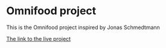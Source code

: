 # Omnifood project
This is the Omnifood project inspired by Jonas Schmedtmann

[The link to the live project]( https://omnifood-by-esethu.netlify.app)

